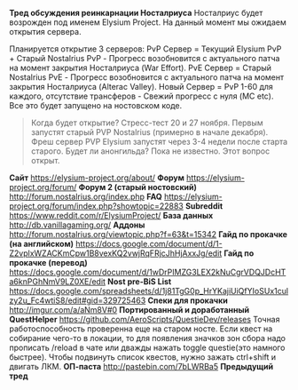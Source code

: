 **Тред обсуждения реинкарнации Носталриуса**
Носталриус будет возрожден под именем Elysium Project. На данный момент мы ожидаем открытия сервера.

Планируется открытие 3 серверов:
PvP Сервер = Текущий Elysium PvP + Старый Nostalrius PvP - Прогресс возобновится с актуального патча на момент закрытия Носталриуса (War Effort).
PvE Сервер = Старый Nostalrius PvE - Прогресс возобновится с актуального патча на момент закрытия Носталриуса (Alterac Valley).
Новый Сервер = PvP 1-60 для каждого, отсутствие трансферов - Свежий прогресс с нуля (MC etc).
Все это будет запущено на ностовском коде.

>Когда будет открытие?
Стресс-тест 20 и 27 ноября. Первым запустят старый PVP Nostalrius (примерно в начале декабря). Фреш сервер PVP Elysium запустят через 3-4 недели после старта старого.
>Будет ли анонгильда?
Пока не известно. Этот вопрос открыт.

**Сайт** https://elysium-project.org/about/
**Форум** https://elysium-project.org/forum/
**Форум 2 (старый ностовский)** http://forum.nostalrius.org/index.php
**FAQ** https://elysium-project.org/forum/index.php?showtopic=22883
**Subreddit** https://www.reddit.com/r/ElysiumProject/
**База данных** http://db.vanillagaming.org/
**Аддоны** http://forum.nostalrius.org/viewtopic.php?f=63&t=15342
**Гайд по прокачке (на английском)** https://docs.google.com/document/d/1-Z2vplxWZACKmCpw1B8vexKQ2vwjRqFRjcJhHjAxxJg/edit
**Гайд по прокачке (перевод)** https://docs.google.com/document/d/1wDrPIMZG3LEX2kNuCgrVDQJDcHTa6knPGhNmV9LZ0XE/edit
**Nost pre-BiS List** https://docs.google.com/spreadsheets/d/1j81TgG0p_HrYKajiUiQfYIoSUx1culzy2u_Fc4wtiS8/edit#gid=329725463
**Спеки для прокачки** http://imgur.com/a/aNm8V#0
**Портированный и доработанный QuestHelper** https://github.com/AeroScripts/QuestieDev/releases
Точная работоспособность проверенна еще на старом носте. Если квест на собирание чего-то в локации, то для появления значков зон сбора надо прописать /reload в чате или дважды нажать toggle questie(это намного быстрее). Чтобы подвинуть список квестов, нужно зажать ctrl+shift и двигать ЛКМ.
**ОП-паста** http://pastebin.com/7bLWRBa5
**Предыдущий тред**

